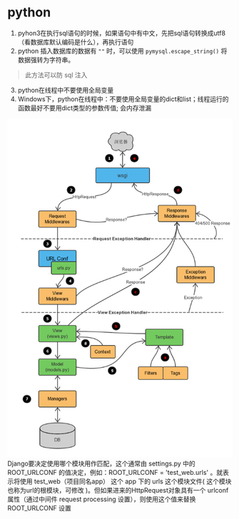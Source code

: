 # python 
  1. pyhon3在执行sql语句的时候，如果语句中有中文，先把sql语句转换成utf8（看数据库默认编码是什么），再执行语句
  2. python 插入数据库的数据有 `""` 时，可以使用 `pymysql.escape_string()` 将数据强转为字符串。
   >此方法可以防 sql 注入 
  3. python在线程中不要使用全局变量
  4. Windows下，python在线程中：不要使用全局变量的dict和list；线程运行的函数最好不要用dict类型的参数传值; 会内存泄漏
<!--![21871583223678_.pic_hd](https://i.loli.net/2020/03/03/5fUZJtCSFEOXVTr.png)
-->


![21871583223678_.pic_hd](./pic/21871583223678_.pic_hd.jpg)
Django要决定使用哪个模块用作匹配，这个通常由 settings.py 中的 ROOT_URLCONF 的值决定，例如：ROOT_URLCONF = 'test_web.urls' 。就表示将使用 test_web（项目同名app） 这个 app 下的 urls 这个模块文件( 这个模块也称为url的根模块，可修改 )。但如果进来的HttpRequest对象具有一个 urlconf  属性（通过中间件 request processing  设置），则使用这个值来替换 ROOT_URLCONF  设置